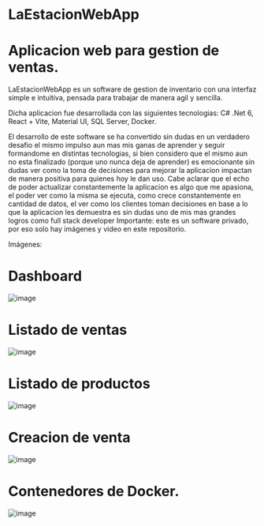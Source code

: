 # LaEstacionWebApp
# Aplicacion web para gestion de ventas.

LaEstacionWebApp es un software de gestion de inventario con una interfaz simple e intuitiva, pensada para trabajar de manera agil y sencilla.

Dicha aplicacion fue desarrollada con las siguientes tecnologias: C# .Net 6, React + Vite, Material UI, SQL Server, Docker.

El desarrollo de este software se ha convertido sin dudas en un verdadero desafio el mismo impulso aun mas mis ganas de aprender y seguir formandome en distintas tecnologias, si bien considero que el mismo aun no esta finalizado (porque uno nunca deja de aprender) es emocionante sin dudas ver como la toma de decisiones para mejorar la aplicacion impactan de manera positiva para quienes hoy le dan uso.
Cabe aclarar que el echo de poder actualizar constantemente la aplicacion es algo que me apasiona, el poder ver como la misma se ejecuta, como crece constantemente en cantidad de datos, el ver como los clientes toman decisiones en base a lo que la aplicacion les demuestra es sin dudas uno de mis mas grandes logros como full stack developer
Importante: este es un software privado, por eso solo hay imágenes y video en este repositorio.

Imágenes:
# Dashboard
![image](https://github.com/user-attachments/assets/46f899dc-abe4-4970-9232-eb00a0f99fb6)
# Listado de ventas
![image](https://github.com/user-attachments/assets/4306d970-f537-4c4c-bbdd-8b0d51f4bb66)
# Listado de productos
![image](https://github.com/user-attachments/assets/c9469610-2d63-4c9b-857c-89228dac099b)
# Creacion de venta
![image](https://github.com/user-attachments/assets/72c341b3-ce3c-4d2b-bfbb-413f0e1129be)
# Contenedores de Docker.
![image](https://github.com/user-attachments/assets/c701f34c-47eb-493a-a6ed-8ec308145a5c)
